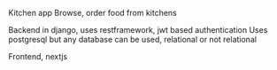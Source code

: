 Kitchen app 
Browse, order food from kitchens 

Backend in django, uses restframework, jwt based authentication 
Uses postgresql but any database can be used, relational or not relational

Frontend, nextjs
